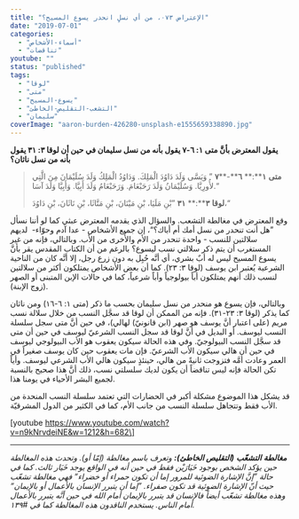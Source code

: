 ```yaml
---
title: "الإعتراض ٠٧٣، من أي نسلٍ انحدر يسوع المسيح؟"
date: "2019-07-01"
categories: 
  - "أسماء-الأشخاص"
  - "تناقضات"
youtube: ""
status: "published"
tags: 
  - "لوقا"
  - "متى"
  - "يسوع-المسيح"
  - "التشعب-التقليص-الخاطئ"
  - "سليمان"
coverImage: "aaron-burden-426280-unsplash-e1555659338890.jpg"
---
```


**يقول المعترض بأنَّ متى ١: ٦\-٧ يقول بأنه من نسل سليمان في حين أن لوقا ٣: ٣١ يقول بأنه من نسل ناثان؟**

> **متى** **١****:** **٦****\-****٧** ” وَيَسَّى وَلَدَ دَاوُدَ الْمَلِكَ. وَدَاوُدُ الْمَلِكُ وَلَدَ سُلَيْمَانَ مِنَ الَّتِي لأُورِيَّا. وَسُلَيْمَانُ وَلَدَ رَحَبْعَامَ. وَرَحَبْعَامُ وَلَدَ أَبِيَّا. وَأَبِيَّا وَلَدَ آسَا.“
> 
> **لوقا** **٣****:** **٣١** ”بْنِ مَلَيَا، بْنِ مَيْنَانَ، بْنِ مَتَّاثَا، بْنِ نَاثَانَ، بْنِ دَاوُدَ،“

وقع المعترض في مغالطة التشعب. والسؤال الذي يقدمه المعترض عبثي كما لو أننا نسأل ”هل أنت تنحدر من نسل أمك أم أباك؟“، إن جميع الأشخاص - عدا آدم وحوّاء\-  لديهم سلالتين للنسب - واحدة تنحدر من الأم والأُخرى من الأب. وبالتالي، فإنه من غير المستغرب أن يتم ذكر سلالتي نسب ليسوع؟ بالرغم من أن الكتاب المقدس يقر بأنَّ يسوع المسيح ليس له أبٌ بشري، أي أنَّه حُبِل به دون زرع رجل، إلا أنَّه كان من الناحية الشرعية يُعتبر ابن يوسف (لوقا ٣: ٢٣). كما أن بعض الأشخاص يمتلكون أكثر من سلالتين لنسب ذلك أنهم يمتلكون أباً بيولوجياً وأباً شرعياً، كما في حالات الإبن المتبنى أو الصهر (زوج الإبنة).

وبالتالي، فإن يسوع هو منحدر من نسل سليمان بحسب ما ذكر (متى ١: ٦\-١٦) ومن ناثان كما يذكر (لوقا ٣: ٢٣\-٣١). فإنه من الممكن أن لوقا قد سجَّل النسب من خلال سلالة نسب مريم (على اعتبار أنَّ يوسف هو صهر (ابن قانونيّ) لهالي)، في حين أنَّ متى سجل سلسلة النسب ليوسف. أو البديل في أنَّ لوقا قد سجل النسب الشرعيّ ليوسف في حين أن متى قد سجَّل النسب البيولوجيّ. وفي هذه الحالة سيكون يعقوب هو الأب البيولوجي ليوسف في حين أن هالي سيكون الأب الشرعيّ. فإن مات يعقوب حين كان يوسف صغيراً في العمر وعادت أمَّه فتزوجت ثانيةً من هالي، حينئذٍ سيكون هالي الأب الشرعي ليوسف. وأياً تكن الحالة فإنه ليس تناقضاً أن يكون لديك سلسلتي نسب، ذلك أنَّ هذا صحيح بالنسبة لجميع البشر الأحياء في يومنا هذا.

قد يشكل هذا الموضوع مشكلة أكبر في الحضارات التي تعتمد سلسلة النسب المنحدة من الأب فقط وتتجاهل سلسلة النسب من جانب الأم، كما في الكثير من الدول المشرقيّة.

\[youtube https://www.youtube.com/watch?v=n9kNrvdeiNE&w=1212&h=682\]

* * *

_**مغالطة** **التشعّب** **(****التقليص** **الخاطئ****):** وتعرف باسم مغالطة (إمّا أو). وتحدث هذه المغالطة حين يؤكد الشخص بوجود خَيَارَيْن فقط في حين أنه في الواقع يوجد خَيَار ثالث. كما في حالة ”إنَّ الإشارة الضوئية للمرور إما أن تكون حمراء أو خضراء“ فهي مغالطة تشعّب حيث أنّ الإشارة الضوئية قد تكون صفراء. ”إما أن يتبرر الإنسان بالأعمال أو بالإيمان“ وهذه مغالطة تشعّب أيضاً فالإنسان قد يتبرر بالإيمان أمام الله في حين أنَّه يتبرر بالأعمال أمام الناس. يستخدم الناقدون هذه المغالطة كما في #١٣٩._

